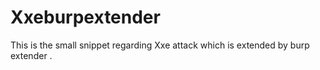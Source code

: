# Xxeburpextender
This is the small snippet regarding Xxe attack which is extended by burp extender .
